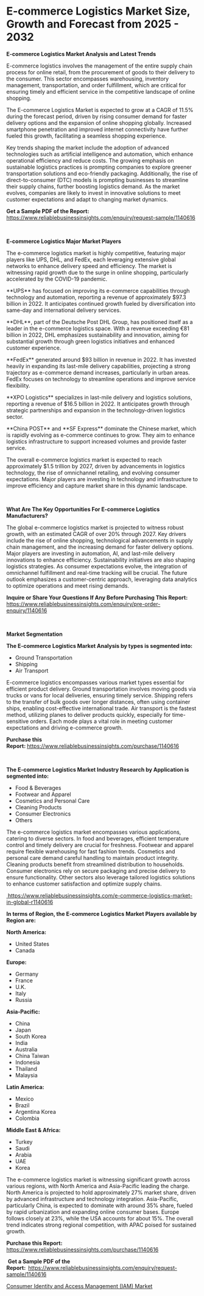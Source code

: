 <p><h1>E-commerce Logistics Market Size, Growth and Forecast from 2025 - 2032</h1></p><p><strong>E-commerce Logistics Market Analysis and Latest Trends</strong></p>
<p><p>E-commerce logistics involves the management of the entire supply chain process for online retail, from the procurement of goods to their delivery to the consumer. This sector encompasses warehousing, inventory management, transportation, and order fulfillment, which are critical for ensuring timely and efficient service in the competitive landscape of online shopping.</p><p>The E-commerce Logistics Market is expected to grow at a CAGR of 11.5% during the forecast period, driven by rising consumer demand for faster delivery options and the expansion of online shopping globally. Increased smartphone penetration and improved internet connectivity have further fueled this growth, facilitating a seamless shopping experience.</p><p>Key trends shaping the market include the adoption of advanced technologies such as artificial intelligence and automation, which enhance operational efficiency and reduce costs. The growing emphasis on sustainable logistics practices is prompting companies to explore greener transportation solutions and eco-friendly packaging. Additionally, the rise of direct-to-consumer (DTC) models is prompting businesses to streamline their supply chains, further boosting logistics demand. As the market evolves, companies are likely to invest in innovative solutions to meet customer expectations and adapt to changing market dynamics.</p></p>
<p><strong>Get a Sample PDF of the Report:&nbsp;</strong> <a href="https://www.reliablebusinessinsights.com/enquiry/request-sample/1140616?utm_campaign=3283&utm_medium=2&utm_source=Github&utm_content=ia&utm_term=25032025&utm_id=e-commerce-logistics">https://www.reliablebusinessinsights.com/enquiry/request-sample/1140616</a></p>
<p>&nbsp;</p>
<p><strong>E-commerce Logistics Major Market Players</strong></p>
<p><p>The e-commerce logistics market is highly competitive, featuring major players like UPS, DHL, and FedEx, each leveraging extensive global networks to enhance delivery speed and efficiency. The market is witnessing rapid growth due to the surge in online shopping, particularly accelerated by the COVID-19 pandemic.</p><p>**UPS** has focused on improving its e-commerce capabilities through technology and automation, reporting a revenue of approximately $97.3 billion in 2022. It anticipates continued growth fueled by diversification into same-day and international delivery services.</p><p>**DHL**, part of the Deutsche Post DHL Group, has positioned itself as a leader in the e-commerce logistics space. With a revenue exceeding €81 billion in 2022, DHL emphasizes sustainability and innovation, aiming for substantial growth through green logistics initiatives and enhanced customer experience.</p><p>**FedEx** generated around $93 billion in revenue in 2022. It has invested heavily in expanding its last-mile delivery capabilities, projecting a strong trajectory as e-commerce demand increases, particularly in urban areas. FedEx focuses on technology to streamline operations and improve service flexibility.</p><p>**XPO Logistics** specializes in last-mile delivery and logistics solutions, reporting a revenue of $16.5 billion in 2022. It anticipates growth through strategic partnerships and expansion in the technology-driven logistics sector.</p><p>**China POST** and **SF Express** dominate the Chinese market, which is rapidly evolving as e-commerce continues to grow. They aim to enhance logistics infrastructure to support increased volumes and provide faster service.</p><p>The overall e-commerce logistics market is expected to reach approximately $1.5 trillion by 2027, driven by advancements in logistics technology, the rise of omnichannel retailing, and evolving consumer expectations. Major players are investing in technology and infrastructure to improve efficiency and capture market share in this dynamic landscape.</p></p>
<p>&nbsp;</p>
<p><strong>What Are The Key Opportunities For E-commerce Logistics Manufacturers?</strong></p>
<p><p>The global e-commerce logistics market is projected to witness robust growth, with an estimated CAGR of over 20% through 2027. Key drivers include the rise of online shopping, technological advancements in supply chain management, and the increasing demand for faster delivery options. Major players are investing in automation, AI, and last-mile delivery innovations to enhance efficiency. Sustainability initiatives are also shaping logistics strategies. As consumer expectations evolve, the integration of omnichannel fulfillment and real-time tracking will be crucial. The future outlook emphasizes a customer-centric approach, leveraging data analytics to optimize operations and meet rising demands.</p></p>
<p><strong>Inquire or Share Your Questions If Any Before Purchasing This Report:</strong> <a href="https://www.reliablebusinessinsights.com/enquiry/pre-order-enquiry/1140616?utm_campaign=3283&utm_medium=2&utm_source=Github&utm_content=ia&utm_term=25032025&utm_id=e-commerce-logistics">https://www.reliablebusinessinsights.com/enquiry/pre-order-enquiry/1140616</a></p>
<p>&nbsp;</p>
<p><strong>Market Segmentation</strong></p>
<p><strong>The E-commerce Logistics Market Analysis by types is segmented into:</strong></p>
<p><ul><li>Ground Transportation</li><li>Shipping</li><li>Air Transport</li></ul></p>
<p><p>E-commerce logistics encompasses various market types essential for efficient product delivery. Ground transportation involves moving goods via trucks or vans for local deliveries, ensuring timely service. Shipping refers to the transfer of bulk goods over longer distances, often using container ships, enabling cost-effective international trade. Air transport is the fastest method, utilizing planes to deliver products quickly, especially for time-sensitive orders. Each mode plays a vital role in meeting customer expectations and driving e-commerce growth.</p></p>
<p><strong>Purchase this Report:&nbsp;</strong><a href="https://www.reliablebusinessinsights.com/purchase/1140616?utm_campaign=3283&utm_medium=2&utm_source=Github&utm_content=ia&utm_term=25032025&utm_id=e-commerce-logistics">https://www.reliablebusinessinsights.com/purchase/1140616</a></p>
<p>&nbsp;</p>
<p><strong>The E-commerce Logistics Market Industry Research by Application is segmented into:</strong></p>
<p><ul><li>Food & Beverages</li><li>Footwear and Apparel</li><li>Cosmetics and Personal Care</li><li>Cleaning Products</li><li>Consumer Electronics</li><li>Others</li></ul></p>
<p><p>The e-commerce logistics market encompasses various applications, catering to diverse sectors. In food and beverages, efficient temperature control and timely delivery are crucial for freshness. Footwear and apparel require flexible warehousing for fast fashion trends. Cosmetics and personal care demand careful handling to maintain product integrity. Cleaning products benefit from streamlined distribution to households. Consumer electronics rely on secure packaging and precise delivery to ensure functionality. Other sectors also leverage tailored logistics solutions to enhance customer satisfaction and optimize supply chains.</p></p>
<p><a href="https://www.reliablebusinessinsights.com/e-commerce-logistics-market-in-global-r1140616?utm_campaign=3283&utm_medium=2&utm_source=Github&utm_content=ia&utm_term=25032025&utm_id=e-commerce-logistics">&nbsp;https://www.reliablebusinessinsights.com/e-commerce-logistics-market-in-global-r1140616</a></p>
<p><strong>In terms of Region, the E-commerce Logistics Market Players available by Region are:</strong></p>
<p>
    <p> <strong> North America: </strong>
        <ul>
            <li>United States</li>
            <li>Canada</li>
        </ul>
        </p> 
    <p> <strong> Europe: </strong>
        <ul>
            <li>Germany</li>
            <li>France</li>
            <li>U.K.</li>
            <li>Italy</li>
            <li>Russia</li>
        </ul>
        </p> 
    <p> <strong> Asia-Pacific: </strong>
        <ul>
            <li>China</li>
            <li>Japan</li>
            <li>South Korea</li>
            <li>India</li>
            <li>Australia</li>
            <li>China Taiwan</li>
            <li>Indonesia</li>
            <li>Thailand</li>
            <li>Malaysia</li>
        </ul>
        </p> 
    <p> <strong> Latin America: </strong>
        <ul>
            <li>Mexico</li>
            <li>Brazil</li>
            <li>Argentina Korea</li>
            <li>Colombia</li>
        </ul>
        </p> 
    <p> <strong> Middle East & Africa: </strong>
        <ul>
            <li>Turkey</li>
            <li>Saudi</li>
            <li>Arabia</li>
            <li>UAE</li>
            <li>Korea</li>
        </ul>
    </p>
    </p>
<p><p>The e-commerce logistics market is witnessing significant growth across various regions, with North America and Asia-Pacific leading the charge. North America is projected to hold approximately 27% market share, driven by advanced infrastructure and technology integration. Asia-Pacific, particularly China, is expected to dominate with around 35% share, fueled by rapid urbanization and expanding online consumer bases. Europe follows closely at 23%, while the USA accounts for about 15%. The overall trend indicates strong regional competition, with APAC poised for sustained growth.</p></p>
<p><strong>Purchase this Report: </strong><a href="https://www.reliablebusinessinsights.com/purchase/1140616?utm_campaign=3283&utm_medium=2&utm_source=Github&utm_content=ia&utm_term=25032025&utm_id=e-commerce-logistics">https://www.reliablebusinessinsights.com/purchase/1140616</a></p>
<p>&nbsp;<strong>Get a Sample PDF of the Report:&nbsp;&nbsp;</strong><a href="https://www.reliablebusinessinsights.com/enquiry/request-sample/1140616?utm_campaign=3283&utm_medium=2&utm_source=Github&utm_content=ia&utm_term=25032025&utm_id=e-commerce-logistics">https://www.reliablebusinessinsights.com/enquiry/request-sample/1140616</a></p>
<p><strong></strong></p>
<p><p><a href="https://github.com/plawragarile/Market-Research-Report-List-1/blob/main/consumer-identity-and-access-management-iam-market.md?utm_campaign=3283&utm_medium=2&utm_source=Github&utm_content=ia&utm_term=25032025&utm_id=e-commerce-logistics">Consumer Identity and Access Management (IAM) Market</a></p></p>